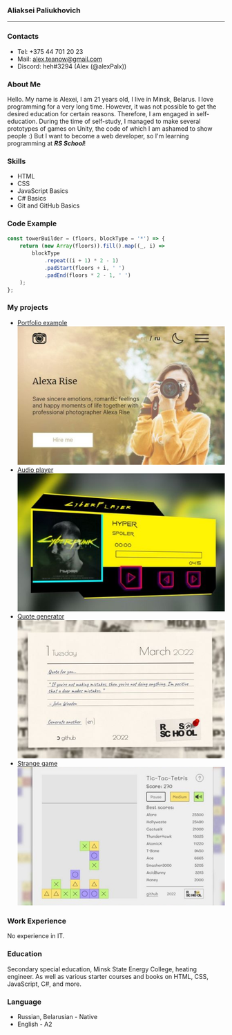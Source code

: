 ### Aliaksei Paliukhovich

---

### Contacts
- Tel: +375 44 701 20 23
- Mail: alex.teanow@gmail.com
- Discord: heh#3294 (Alex (@alexPalx))


### About Me

Hello. My name is Alexei, I am 21 years old, I live in Minsk, Belarus. I love programming for a very long time. However, it was not possible to get the desired education for certain reasons. Therefore, I am engaged in self-education. During the time of self-study, I managed to make several prototypes of games on Unity, the code of which I am ashamed to show people :) But I want to become a web developer, so I'm learning programming at ***RS School***!


### Skills

- HTML
- CSS
- JavaScript Basics
- C# Basics
- Git and GitHub Basics


### Code Example

``` JavaScript
const towerBuilder = (floors, blockType = '*') => {
    return (new Array(floors)).fill().map((_, i) =>
        blockType
            .repeat((i + 1) * 2 - 1)
            .padStart(floors + i, ' ')
            .padEnd(floors * 2 - 1, ' ')
    );
};
```


### My projects

- [Portfolio example<br>![Portfolio example](images/portfolio.jpg)](https://alexpalx.github.io/rss-stage0-projects/portfolio/)
- [Audio player<br>![Audio player](images/audio-player.jpg)](https://alexpalx.github.io/rss-stage0-projects/audio-player/)
- [Quote generator<br>![Quote generator](images/random-jokes.jpg)](https://alexpalx.github.io/rss-stage0-projects/random-jokes/)
- [Strange game<br>![Strange game](images/random-game.jpg)](https://alexpalx.github.io/rss-stage0-projects/random-game/)


### Work Experience

No experience in IT.


### Education

Secondary special education, Minsk State Energy College, heating engineer.
As well as various starter courses and books on HTML, CSS, JavaScript, C#, and more.

### Language

- Russian, Belarusian - Native
- English - A2